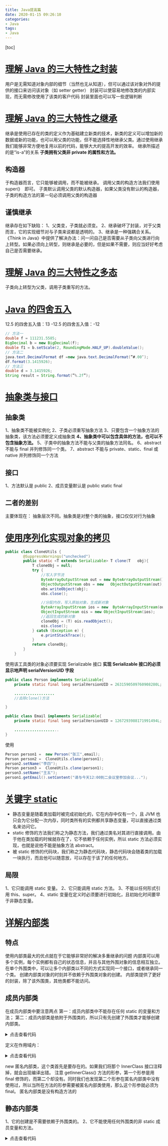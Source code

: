 ```yaml
---
title: Java提高篇
date: 2020-01-15 09:26:10
categories:
- Java
tags:
- Java
---
```


[toc]

<!--toc-->

<!--more-->
# [理解 Java 的三大特性之封装](https://wiki.jikexueyuan.com/project/java-enhancement/java-one.html)

用户是无需知道对象内部的细节（当然也无从知道），但可以通过该对象对外的提供的接口来访问该对象（如 setter getter）
封装可以使容易地修改类的内部实现，而无需修改使用了该类的客户代码
封装里面也可以写一些逻辑判断

# [理解 Java 的三大特性之继承](https://wiki.jikexueyuan.com/project/java-enhancement/java-two.html)

继承是使用已存在的类的定义作为基础建立新类的技术，新类的定义可以增加新的数据或新的功能，也可以用父类的功能，但不能选择性地继承父类。通过使用继承我们能够非常方便地复用以前的代码，能够大大的提高开发的效率。
继承所描述的是“is-a”的关系
**子类拥有父类非 private 的属性和方法。**

## 构造器

于构造器而言，它只能够被调用，而不能被继承。 调用父类的构造方法我们使用　super()　即可。
子类默认调用父类的默认构造器，如果父类没有默认的构造器，子类的构造方法的第一句必须调用父类的构造器

## 谨慎继承

继承存在如下缺陷：
1、父类变，子类就必须变。
2、继承破坏了封装，对于父类而言，它的实现细节对与子类来说都是透明的。
3、继承是一种强耦合关系。
《Think in Java》中提供了解决办法：问一问自己是否需要从子类向父类进行向上转型。如果必须向上转型，则继承是必要的，但是如果不需要，则应当好好考虑自己是否需要继承。

# [理解 Java 的三大特性之多态](https://wiki.jikexueyuan.com/project/java-enhancement/java-three.html)

子类向上转型为父类，调用子类重写的方法。

# [Java 的四舍五入](https://wiki.jikexueyuan.com/project/java-enhancement/java-four.html)

12.5 的四舍五入值：13
-12.5 的四舍五入值：-12

```Java
// 方法一
double f = 111231.5585;
BigDecimal b = new BigDecimal(f);
double f1 = b.setScale(2, RoundingMode.HALF_UP).doubleValue();
// 方法二
java.text.DecimalFormat df =new java.text.DecimalFormat(”#.00″);
df.format(3.1415926);
// 方法三
double d = 3.1415926;
String result = String.format(”%.2f”);
```

# [抽象类与接口](https://wiki.jikexueyuan.com/project/java-enhancement/java-five.html)

## 抽象类

1、抽象类不能被实例化
2、子类必须重写抽象方法
3、只要包含一个抽象方法的抽象类，该方法必须要定义成抽象类
**4、抽象类中可以包含具体的方法，也可以不包含抽象方法。**
5、子类中的抽象方法不能与父类的抽象方法同名。
6、abstract 不能与 final 并列修饰同一个类。
7、abstract 不能与 private、static、final 或 native 并列修饰同一个方法

## 接口

1、方法默认是 public
2、成员变量默认是 public static final

## 二者的差别

主要体现在：
抽象层次不同。抽象类是对整个类的抽象，接口仅仅对行为抽象

# [使用序列化实现对象的拷贝](https://wiki.jikexueyuan.com/project/java-enhancement/java-six.html)

```Java
public class CloneUtils {
        @SuppressWarnings("unchecked")
        public static <T extends Serializable> T clone(T   obj){
            T cloneObj = null;
            try {
                //写入字节流
                ByteArrayOutputStream out = new ByteArrayOutputStream();
                ObjectOutputStream obs = new   ObjectOutputStream(out);
                obs.writeObject(obj);
                obs.close();

                //分配内存，写入原始对象，生成新对象
                ByteArrayInputStream ios = new  ByteArrayInputStream(out.toByteArray());
                ObjectInputStream ois = new ObjectInputStream(ios);
                //返回生成的新对象
                cloneObj = (T) ois.readObject();
                ois.close();
            } catch (Exception e) {
                e.printStackTrace();
            }
            return cloneObj;
        }
    }
```

使用该工具类的对象必须要实现 Serializable 接口
**实现 Serializable 接口的必须显示地声明 serialVersionUID 字段**

```Java
public class Person implements Serializable{
    private static final long serialVersionUID = 2631590509760908280L;

    ..................
    //去除clone()方法

}

public class Email implements Serializable{
    private static final long serialVersionUID = 1267293988171991494L;

    ....................
}
```

使用

```Java
Person person1 =  new Person("张三",email);
Person person2 =  CloneUtils.clone(person1);
person2.setName("李四");
Person person3 =  CloneUtils.clone(person1);
person3.setName("王五");
person1.getEmail().setContent("请与今天12:00到二会议室参加会议...");
```

# [关键字 static](https://wiki.jikexueyuan.com/project/java-enhancement/java-seven.html)

* 静态变量是随着类加载时被完成初始化的，它在内存中仅有一个，且 JVM 也只会为它分配一次内存，同时类所有的实例都共享静态变量，可以直接通过类名来访问它。
* static 修饰的方法我们称之为静态方法，我们通过类名对其进行直接调用。由于他在类加载的时候就存在了，它不依赖于任何实例，所以 static 方法必须实现，也就是说他不能是抽象方法 abstract。
* 被 static 修饰的代码块，我们称之为静态代码块，静态代码块会随着类的加载一块执行，而且他可以随意放，可以存在于该了的任何地方。

## 局限

1、它只能调用 static 变量。
2、它只能调用 static 方法。
3、不能以任何形式引用 this、super。
4、static 变量在定义时必须要进行初始化，且初始化时间要早于非静态变量。

# [详解内部类](https://wiki.jikexueyuan.com/project/java-enhancement/java-eight.html)

## 特点

使用内部类最大的优点就在于它能够非常好的解决多重继承的问题
内部类可以用多个实例，每个实例都有自己的状态信息，并且与其他外围对象的信息相互独立。
在单个外围类中，可以让多个内部类以不同的方式实现同一个接口，或者继承同一个类。
创建内部类对象的时刻并不依赖于外围类对象的创建。
内部类提供了更好的封装，除了该外围类，其他类都不能访问。

## 成员内部类

在成员内部类中要注意两点
第一：成员内部类中不能存在任何 static 的变量和方法；
第二：成员内部类是依附于外围类的，所以只有先创建了外围类才能够创建内部类。

<details>
  <summary>点击查看代码</summary>
```Java
public class OuterClass {
    public void display(){
        System.out.println("OuterClass...");
    }

```
public class InnerClass{
    public OuterClass getOuterClass(){
        return OuterClass.this;
    }
}

public static void main(String[] args) {
    OuterClass outerClass = new OuterClass();
    OuterClass.InnerClass innerClass = outerClass.new InnerClass();
    innerClass.getOuterClass().display();
}
```

## }

Output:
OuterClass...

```

</details>

OuterClassName.this，这样就能够产生一个正确引用外部类的引用了
## 局部内部类
有这样一种内部类，它是嵌套在方法和作用域内的
定义在方法里：
<details>
  <summary>点击查看代码</summary>
```Java
public class Parcel5 {
    public Destionation destionation(String str){
        class PDestionation implements Destionation{
            private String label;
            private PDestionation(String whereTo){
                label = whereTo;
            }
            public String readLabel(){
                return label;
            }
        }
        return new PDestionation(str);
    }

    public static void main(String[] args) {
        Parcel5 parcel5 = new Parcel5();
        Destionation d = parcel5.destionation("chenssy");
    }
}
```

</details>

定义在作用域内：

<details>
  <summary>点击查看代码</summary>
```java
public class Parcel6 {
    private void internalTracking(boolean b){
        if(b){
            class TrackingSlip{
                private String id;
                TrackingSlip(String s) {
                    id = s;
                }
                String getSlip(){
                    return id;
                }
            }
            TrackingSlip ts = new TrackingSlip("chenssy");
            String string = ts.getSlip();
        }
    }

```
public void track(){
    internalTracking(true);
}

public static void main(String[] args) {
    Parcel6 parcel6 = new Parcel6();
    parcel6.track();
}
```

}

```

</details>

## 匿名内部类
<details>
  <summary>点击查看代码</summary>
```java
public class OuterClass {
    public InnerClass getInnerClass(final int   num,String str2){
        return new InnerClass(){
            int number = num + 3;
            public int getNumber(){
                return number;
            }
        };        /* 注意：分号不能省 */
    }

    public static void main(String[] args) {
        OuterClass out = new OuterClass();
        InnerClass inner = out.getInnerClass(2, "chenssy");
        System.out.println(inner.getNumber());
    }
}

interface InnerClass {
    int getNumber();
}
----------------
Output:
5
```

</details>

new 匿名内部类，这个类首先是要存在的。如果我们将那个 InnerClass 接口注释掉，就会出现编译出错。
注意 getInnerClass() 方法的形参，第一个形参是用 final 修饰的，而第二个却没有。同时我们也发现第二个形参在匿名内部类中没有使用过，所以当所在方法的形参需要被匿名内部类使用，那么这个形参就必须为 final。
匿名内部类是没有构造方法的

## 静态内部类

1、它的创建是不需要依赖于外围类的。
2、它不能使用任何外围类的非 static 成员变量和方法。

<details>
  <summary>点击查看代码</summary>
```java
public class OuterClass {
    private String sex;
    public static String name = "chenssy";

```
/**
 *静态内部类
 */
static class InnerClass1{
    /* 在静态内部类中可以存在静态成员 */
    public static String _name1 = "chenssy_static";

    public void display(){
        /* 
         * 静态内部类只能访问外围类的静态成员变量和方法
         * 不能访问外围类的非静态成员变量和方法
         */
        System.out.println("OutClass name :" + name);
    }
}

/**
 * 非静态内部类
 */
class InnerClass2{
    /* 非静态内部类中不能存在静态成员 */
    public String _name2 = "chenssy_inner";
    /* 非静态内部类中可以调用外围类的任何成员,不管是静态的还是非静态的 */
    public void display(){
        System.out.println("OuterClass name：" + name);
    }
}

/**
 * @desc 外围类方法
 * @author chenssy
 * @data 2013-10-25
 * @return void
 */
public void display(){
    /* 外围类访问静态内部类：内部类. */
    System.out.println(InnerClass1._name1);
    /* 静态内部类 可以直接创建实例不需要依赖于外围类 */
    new InnerClass1().display();

    /* 非静态内部的创建需要依赖于外围类 */
    OuterClass.InnerClass2 inner2 = new OuterClass().new InnerClass2();
    /* 方位非静态内部类的成员需要使用非静态内部类的实例  */
    System.out.println(inner2._name2);
    inner2.display();
}

public static void main(String[] args) {
    OuterClass outer = new OuterClass();
    outer.display();
}
```

## }

Output:
chenssy_static
OutClass name :chenssy
chenssy_inner
OuterClass name：chenssy

```
</details>
